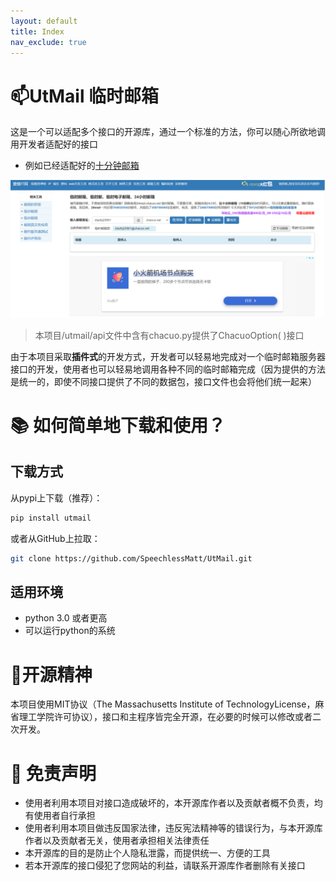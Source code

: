 ```yaml
---
layout: default
title: Index
nav_exclude: true
---
```


# 📫UtMail 临时邮箱
这是一个可以适配多个接口的开源库，通过一个标准的方法，你可以随心所欲地调用开发者适配好的接口

- 例如已经适配好的[十分钟邮箱](http://24mail.chacuo.net/)

![差错邮箱](assets/img/chacuo.png)

> 本项目/utmail/api文件中含有chacuo.py提供了ChacuoOption( )接口

由于本项目采取**插件式**的开发方式，开发者可以轻易地完成对一个临时邮箱服务器接口的开发，使用者也可以轻易地调用各种不同的临时邮箱完成（因为提供的方法是统一的，即使不同接口提供了不同的数据包，接口文件也会将他们统一起来）

# 📚 如何简单地下载和使用？

## 下载方式
从pypi上下载（推荐）：
```bash
pip install utmail
```
或者从GitHub上拉取：
```bash
git clone https://github.com/SpeechlessMatt/UtMail.git
```

## 适用环境
- python 3.0 或者更高
- 可以运行python的系统


# 💪开源精神
本项目使用MIT协议（The Massachusetts Institute of TechnologyLicense，麻省理工学院许可协议），接口和主程序皆完全开源，在必要的时候可以修改或者二次开发。

# 🤖 免责声明
- 使用者利用本项目对接口造成破坏的，本开源库作者以及贡献者概不负责，均有使用者自行承担
- 使用者利用本项目做违反国家法律，违反宪法精神等的错误行为，与本开源库作者以及贡献者无关，使用者承担相关法律责任
- 本开源库的目的是防止个人隐私泄露，而提供统一、方便的工具
- 若本开源库的接口侵犯了您网站的利益，请联系开源库作者删除有关接口

